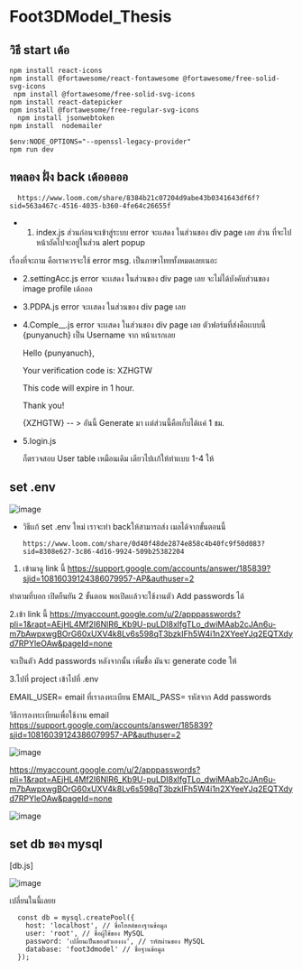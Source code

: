 # Foot3DModel_Thesis

## วิธี start เด้อ

```
npm install react-icons
npm install @fortawesome/react-fontawesome @fortawesome/free-solid-svg-icons
 npm install @fortawesome/free-solid-svg-icons
npm install react-datepicker
npm install @fortawesome/free-regular-svg-icons
  npm install jsonwebtoken  
npm install  nodemailer 

$env:NODE_OPTIONS="--openssl-legacy-provider"
npm run dev

```



## ทดลอง ฝั่ง back เด้อออออ


      https://www.loom.com/share/8384b21c07204d9abe43b0341643df6f?sid=563a467c-4516-4035-b360-4fe64c26655f




* 1.  index.js 
    ส่วนก่อนจะเข้าสู่ระบบ
    error จะเเสดง ในส่วนของ div page เลย
    ส่วน ที่จะไปหน้าถัดไปจะอยู่ในส่วน alert popup



เรื่องที่จะถาม คือเราควรจะใช้ error msg. เป็นภาษาไทยทั้งหมดเลยเนอะ

* 2.settingAcc.js
    error จะเเสดง ในส่วนของ div page เลย
    จะไม่ได้บังคับส่วนของ image profile เด้อออ


* 3.PDPA.js
  error จะเเสดง ในส่วนของ div page เลย

* 4.Comple__.js
    error จะเเสดง ในส่วนของ div page เลย
     ตัวฟอร์มที่ส่งคือเเบบนี้
    {punyanuch} เป็น Username จาก หน้าเเรกเลย

    Hello {punyanuch},
    
    Your verification code is: XZHGTW
    
    This code will expire in 1 hour.
    
    Thank you!
    
    
    {XZHGTW} -- > อันนี้ Generate มา เเต่ส่วนนี้คือเก็บได้เเค่ 1 ชม.



* 5.login.js

  ก็ตรวจสอบ User table เหมือนเดิม
  เดียวไปเเก้ให้ทำเเบบ 1-4 ให้



## set .env

![image](https://github.com/user-attachments/assets/7c5498d0-5b06-4c45-aa9e-3e253e4817b9)

* วิธีเเก้ set .env ใหม่ เราจะทำ backให้สามารถส่ง เมลได้จากขั้นตอนนี้


      https://www.loom.com/share/0d40f48de2874e858c4b40fc9f50d083?sid=8308e627-3c86-4d16-9924-509b25382204



1. เข้ามาดู link นี้
https://support.google.com/accounts/answer/185839?sjid=10816039124386079957-AP&authuser=2 

ทำตามที่บอก เปิดยืนยัน 2 ขั้นตอน พอเปิดเเล้วจะใช้งานตัว Add passwords ได้




2.เข้า link นี้
https://myaccount.google.com/u/2/apppasswords?pli=1&rapt=AEjHL4Mf2I6NlR6_Kb9U-puLDI8xlfgTLo_dwiMAab2cJAn6u-m7bAwpxwgBOrG60xUXV4k8Lv6s598qT3bzkIFh5W4i1n2XYeeYJq2EQTXdyd7RPYleOAw&pageId=none 

จะเป็นตัว Add passwords
หลังจากนั้น เพิ่มชื่อ มันจะ generate code ให้



3.ไปที่ project เข้าไปที่ .env


EMAIL_USER= email ที่เราลงทะเบียน 
EMAIL_PASS= รหัสจาก Add passwords


วิธีการลงทะเบียนเพื่อใช้งาน email 
https://support.google.com/accounts/answer/185839?sjid=10816039124386079957-AP&authuser=2 

![image](https://github.com/user-attachments/assets/92da9089-9b82-4bef-b514-525a1e0837c2)

 
https://myaccount.google.com/u/2/apppasswords?pli=1&rapt=AEjHL4Mf2I6NlR6_Kb9U-puLDI8xlfgTLo_dwiMAab2cJAn6u-m7bAwpxwgBOrG60xUXV4k8Lv6s598qT3bzkIFh5W4i1n2XYeeYJq2EQTXdyd7RPYleOAw&pageId=none 

 
![image](https://github.com/user-attachments/assets/dfa6219c-ae64-4f13-b838-bfafe84d8316)




## set db ของ mysql

[db.js]

![image](https://github.com/user-attachments/assets/2fff2786-6ea9-4d63-838c-6a7ce88b484a)


เปลี่ยนในนี้เลยย

      const db = mysql.createPool({
        host: 'localhost', // ชื่อโฮสต์ของฐานข้อมูล
        user: 'root', // ชื่อผู้ใช้ของ MySQL
        password: 'เปลี่ยนเป็นของตัวเองงง', // รหัสผ่านของ MySQL
        database: 'foot3dmodel' // ชื่อฐานข้อมูล
      });




